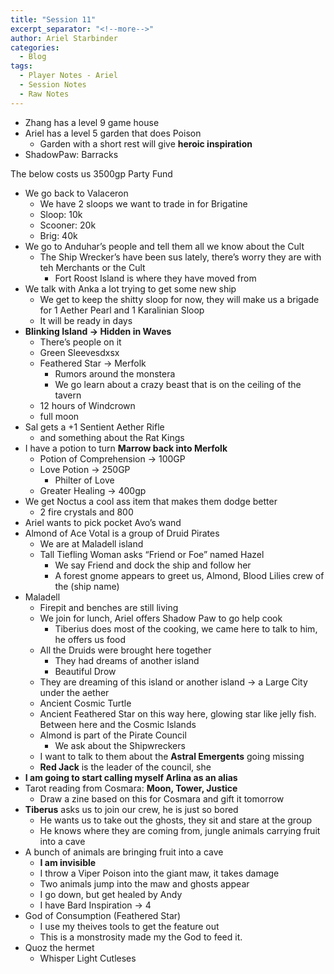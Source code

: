 ```yaml
---
title: "Session 11"
excerpt_separator: "<!--more-->"
author: Ariel Starbinder
categories:
  - Blog
tags:
  - Player Notes - Ariel
  - Session Notes
  - Raw Notes
---
```


- Zhang has a level 9 game house
- Ariel has a level 5 garden that does Poison
    - Garden with a short rest will give **heroic inspiration**
- ShadowPaw: Barracks

The below costs us 3500gp Party Fund

- We go back to Valaceron
    - We have 2 sloops we want to trade in for Brigatine
    - Sloop: 10k
    - Scooner: 20k
    - Brig: 40k
- We go to Anduhar’s people and tell them all we know about the Cult
    - The Ship Wrecker’s have been sus lately, there’s worry they are with teh Merchants or the Cult
        - Fort Roost Island is where they have moved from
- We talk with Anka a lot trying to get some new ship
    - We get to keep the shitty sloop for now, they will make us a brigade for 1 Aether Pearl and 1 Karalinian Sloop
    - It will be ready in days
- **Blinking Island → Hidden in Waves**
    - There’s people on it
    - Green Sleevesdxsx
    - Feathered Star → Merfolk
        - Rumors around the monstera
        - We go learn about a crazy beast that is on the ceiling of the tavern
    - 12 hours of Windcrown
    - full moon
- Sal gets a +1 Sentient Aether Rifle
    - and something about the Rat Kings
- I have a potion to turn **Marrow back into Merfolk**
    - Potion of Comprehension → 100GP
    - Love Potion → 250GP
        - Philter of Love
    - Greater Healing → 400gp
- We get Noctus a cool ass item that makes them dodge better
    - 2 fire crystals and 800
- Ariel wants to pick pocket Avo’s wand
- Almond of Ace Votal is a group of Druid Pirates
    - We are at Maladell island
    - Tall Tiefling Woman asks “Friend or Foe” named Hazel
        - We say Friend and dock the ship and follow her
        - A forest gnome appears to greet us, Almond, Blood Lilies crew of the (ship name)
- Maladell
    - Firepit and benches are still living
    - We join for lunch, Ariel offers Shadow Paw to go help cook
        - Tiberius does most of the cooking, we came here to talk to him, he offers us food
    - All the Druids were brought here together
        - They had dreams of another island
        - Beautiful Drow
    - They are dreaming of this island or another island → a Large City under the aether
    - Ancient Cosmic Turtle
    - Ancient Feathered Star on this way here, glowing star like jelly fish. Between here and the Cosmic Islands
    - Almond is part of the Pirate Council
        - We ask about the Shipwreckers
    - I want to talk to them about the **Astral Emergents** going missing
    - **Red Jack** is the leader of the council, she
- **I am going to start calling myself Arlina as an alias**
- Tarot reading from Cosmara: **Moon, Tower, Justice**
    - Draw a zine based on this for Cosmara and gift it tomorrow
- **Tiberus** asks us to join our crew, he is just so bored
    - He wants us to take out the ghosts, they sit and stare at the group
    - He knows where they are coming from, jungle animals carrying fruit into a cave
- A bunch of animals are bringing fruit into a cave
    - **I am invisible**
    - I throw a Viper Poison into the giant maw, it takes damage
    - Two animals jump into the maw and ghosts appear
    - I go down, but get healed by Andy
    - I have Bard Inspiration → 4
- God of Consumption (Feathered Star)
    - I use my theives tools to get the feature out
    - This is a monstrosity made my the God to feed it.
- Quoz the hermet
    - Whisper Light Cutleses